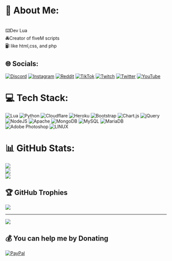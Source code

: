 # 💫 About Me:
<br>⌨️Dev Lua<br>🚔Creator of fiveM scripts<br>🖥️I like html,css, and php


## 🌐 Socials:
[![Discord](https://img.shields.io/badge/Discord-%237289DA.svg?logo=discord&logoColor=white)](https://discordapp.com/users/391597830932004864) [![Instagram](https://img.shields.io/badge/Instagram-%23E4405F.svg?logo=Instagram&logoColor=white)](https://instagram.com/Yazouv) [![Reddit](https://img.shields.io/badge/Reddit-%23FF4500.svg?logo=Reddit&logoColor=white)](https://reddit.com/user/Yazouv) [![TikTok](https://img.shields.io/badge/TikTok-%23000000.svg?logo=TikTok&logoColor=white)](https://tiktok.com/@Yazouv) [![Twitch](https://img.shields.io/badge/Twitch-%239146FF.svg?logo=Twitch&logoColor=white)](https://twitch.tv/Yazouv) [![Twitter](https://img.shields.io/badge/Twitter-%231DA1F2.svg?logo=Twitter&logoColor=white)](https://twitter.com/Yazouv) [![YouTube](https://img.shields.io/badge/YouTube-%23FF0000.svg?logo=YouTube&logoColor=white)](https://youtube.com/@UCQyGE6Ai0rw6WZ3MvZYzGIA) 

# 💻 Tech Stack:
![Lua](https://img.shields.io/badge/lua-%232C2D72.svg?style=for-the-badge&logo=lua&logoColor=white) ![Python](https://img.shields.io/badge/python-3670A0?style=for-the-badge&logo=python&logoColor=ffdd54) ![Cloudflare](https://img.shields.io/badge/Cloudflare-F38020?style=for-the-badge&logo=Cloudflare&logoColor=white) ![Heroku](https://img.shields.io/badge/heroku-%23430098.svg?style=for-the-badge&logo=heroku&logoColor=white) ![Bootstrap](https://img.shields.io/badge/bootstrap-%23563D7C.svg?style=for-the-badge&logo=bootstrap&logoColor=white) ![Chart.js](https://img.shields.io/badge/chart.js-F5788D.svg?style=for-the-badge&logo=chart.js&logoColor=white) ![jQuery](https://img.shields.io/badge/jquery-%230769AD.svg?style=for-the-badge&logo=jquery&logoColor=white) ![NodeJS](https://img.shields.io/badge/node.js-6DA55F?style=for-the-badge&logo=node.js&logoColor=white) ![Apache](https://img.shields.io/badge/apache-%23D42029.svg?style=for-the-badge&logo=apache&logoColor=white) ![MongoDB](https://img.shields.io/badge/MongoDB-%234ea94b.svg?style=for-the-badge&logo=mongodb&logoColor=white) ![MySQL](https://img.shields.io/badge/mysql-%2300f.svg?style=for-the-badge&logo=mysql&logoColor=white) ![MariaDB](https://img.shields.io/badge/MariaDB-003545?style=for-the-badge&logo=mariadb&logoColor=white) ![Adobe Photoshop](https://img.shields.io/badge/adobephotoshop-%2331A8FF.svg?style=for-the-badge&logo=adobephotoshop&logoColor=white) ![LINUX](https://img.shields.io/badge/Linux-FCC624?style=for-the-badge&logo=linux&logoColor=black)
# 📊 GitHub Stats:
![](https://github-readme-stats.vercel.app/api?username=Yazouvv&theme=dark&hide_border=false&include_all_commits=true&count_private=false)<br/>
![](https://github-readme-streak-stats.herokuapp.com/?user=Yazouvv&theme=dark&hide_border=false)<br/>
![](https://github-readme-stats.vercel.app/api/top-langs/?username=Yazouvv&theme=dark&hide_border=false&include_all_commits=true&count_private=false&layout=compact)

## 🏆 GitHub Trophies
![](https://github-profile-trophy.vercel.app/?username=Yazouvv&theme=radical&no-frame=false&no-bg=true&margin-w=4)

---
[![](https://visitcount.itsvg.in/api?id=Yazouvv&icon=0&color=0)](https://visitcount.itsvg.in)

  ## 💰 You can help me by Donating
  [![PayPal](https://img.shields.io/badge/PayPal-00457C?style=for-the-badge&logo=paypal&logoColor=white)](https://paypal.me/yazouv) 

  
<!-- Proudly created with GPRM ( https://gprm.itsvg.in ) -->
